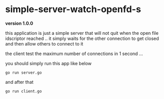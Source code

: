 # simple-server-watch-openfd-s

**version 1.0.0**


this application is just a simple server that will not quit when the open file idscriptor reached ..
it simply waits for the other connection to get closed and then allow others to connect to it 

the client test the maximum number of connections in 1 second ... 

you should simply run this app like below 

`go run server.go`

and after that 

`go run client.go`
